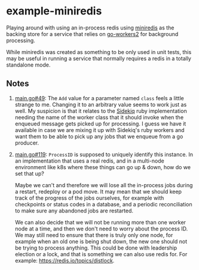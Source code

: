 # example-miniredis

Playing around with using an in-process redis using [miniredis](https://github.com/alicebob/miniredis) as the backing store for a service that relies on [go-workers2](https://github.com/digitalocean/go-workers2) for background processing.

While miniredis was created as something to be only used in unit tests, this may be useful in running a service that normally requires a redis in a totally standalone mode.

## Notes

1. [main.go#49](https://github.com/tomcz/example-miniredis/blob/master/cmd/example/main.go#L49): The `Add` value for a parameter named `class` feels a little strange to me. Changing it to an arbitrary value seems to work just as well. My suspicion is that it relates to the [Sidekiq](https://github.com/mperham/sidekiq/wiki/The-Basics#client) ruby implementation needing the name of the worker class that it should invoke when the enqueued message gets picked up for processing. I guess we have it available in case we are mixing it up with Sidekiq's ruby workers and want them to be able to pick up any jobs that we enqueue from a go producer.

2. [main.go#119](https://github.com/tomcz/example-miniredis/blob/master/cmd/example/main.go#L119): `ProcessID` is supposed to uniquely identify this instance. In an implementation that uses a real redis, and in a multi-node environment like k8s where these things can go up & down, how do we set that up?

    Maybe we can't and therefore we will lose all the in-process jobs during a restart, redeploy or a pod move. It may mean that we should keep track of the progress of the jobs ourselves, for example with checkpoints or status codes in a database, and a periodic reconciliation to make sure any abandoned jobs are restarted.

    We can also decide that we will not be running more than one worker node at a time, and then we don't need to worry about the process ID. We may still need to ensure that there is truly only one node, for example when an old one is being shut down, the new one should not be trying to process anything. This could be done with leadership election or a lock, and that is something we can also use redis for. For example: https://redis.io/topics/distlock.
